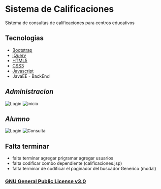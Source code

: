 # Sistema de Calificaciones

 Sistema de consultas de calificaciones para centros educativos 

## Tecnologias

* [Bootstrap](https://v4-alpha.getbootstrap.com/)
* [jQuery](https://jquery.com/)
* [HTML5](https://www.w3schools.com/html/)
* [CSS3](https://www.w3schools.com/css/)
* [Javascript](https://www.javascript.com/)
* JavaEE - BackEnd

 ## _Administracion_
 
 ![Login](http://i.imgur.com/NS4YZWy.jpg)
 ![inicio](http://i.imgur.com/8Wbm2hZ.jpg)
 
 ## _Alumno_
 
  ![Login](http://i.imgur.com/JuAkxKk.jpg)
  ![Consulta](http://i.imgur.com/VRNxWkI.jpg)

## Falta terminar

* falta terminar agregar prigramar agregar usuarios
* falta codificar combo dependiente (calificaciones.jsp)
* falta terminar de codificar el paginador del buscador Generico (modal)

### [GNU General Public License v3.0](https://github.com/ManuXpy/Sistema-Calificaciones/blob/master/LICENSE)

